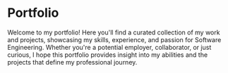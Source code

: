 # Portfolio
Welcome to my portfolio! Here you'll find a curated collection of my work and projects, showcasing my skills, experience, and passion for Software Engineering. Whether you're a potential employer, collaborator, or just curious, I hope this portfolio provides insight into my abilities and the projects that define my professional journey.
